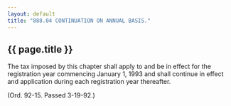 ```yaml
---
layout: default 
title: "888.04 CONTINUATION ON ANNUAL BASIS."
---
```


{{ page.title }}
----------------

The tax imposed by this chapter shall apply to and be in effect for the
registration year commencing January 1, 1993 and shall continue in
effect and application during each registration year thereafter.

(Ord. 92-15. Passed 3-19-92.)
